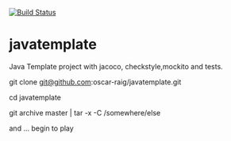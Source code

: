 [![Build Status](https://travis-ci.org/oscar-raig/javatemplate.svg?branch=master)](https://travis-ci.org/oscar-raig/javatemplate)

# javatemplate

Java Template project with jacoco, checkstyle,mockito and tests.

git clone git@github.com:oscar-raig/javatemplate.git

cd javatemplate

git archive master | tar -x -C /somewhere/else

and ... begin to play

